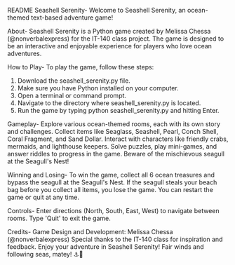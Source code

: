 README
Seashell Serenity-
Welcome to Seashell Serenity, an ocean-themed text-based adventure game!

About-
Seashell Serenity is a Python game created by Melissa Chessa (@nonverbalexpress) for the IT-140 class project. The game is designed to be an interactive and enjoyable experience for players who love ocean adventures.

How to Play-
To play the game, follow these steps:
1. Download the seashell_serenity.py file.
2. Make sure you have Python installed on your computer.
3. Open a terminal or command prompt.
4. Navigate to the directory where seashell_serenity.py is located.
5. Run the game by typing python seashell_serenity.py and hitting Enter.

Gameplay-
Explore various ocean-themed rooms, each with its own story and challenges.
Collect items like Seaglass, Seashell, Pearl, Conch Shell, Coral Fragment, and Sand Dollar.
Interact with characters like friendly crabs, mermaids, and lighthouse keepers.
Solve puzzles, play mini-games, and answer riddles to progress in the game.
Beware of the mischievous seagull at the Seagull's Nest!

Winning and Losing-
To win the game, collect all 6 ocean treasures and bypass the seagull at the Seagull's Nest.
If the seagull steals your beach bag before you collect all items, you lose the game.
You can restart the game or quit at any time.

Controls-
Enter directions (North, South, East, West) to navigate between rooms.
Type 'Quit' to exit the game.

Credits-
Game Design and Development: Melissa Chessa (@nonverbalexpress)
Special thanks to the IT-140 class for inspiration and feedback.
Enjoy your adventure in Seashell Serenity! Fair winds and following seas, matey! ⚓🌊
